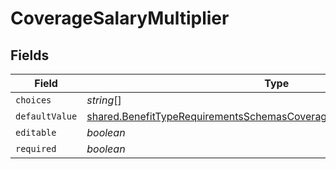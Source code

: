 # CoverageSalaryMultiplier


## Fields

| Field                                                                                                                                                                  | Type                                                                                                                                                                   | Required                                                                                                                                                               | Description                                                                                                                                                            |
| ---------------------------------------------------------------------------------------------------------------------------------------------------------------------- | ---------------------------------------------------------------------------------------------------------------------------------------------------------------------- | ---------------------------------------------------------------------------------------------------------------------------------------------------------------------- | ---------------------------------------------------------------------------------------------------------------------------------------------------------------------- |
| `choices`                                                                                                                                                              | *string*[]                                                                                                                                                             | :heavy_minus_sign:                                                                                                                                                     | N/A                                                                                                                                                                    |
| `defaultValue`                                                                                                                                                         | [shared.BenefitTypeRequirementsSchemasCoverageSalaryMultiplierDefaultValue](../../models/shared/benefittyperequirementsschemascoveragesalarymultiplierdefaultvalue.md) | :heavy_minus_sign:                                                                                                                                                     | N/A                                                                                                                                                                    |
| `editable`                                                                                                                                                             | *boolean*                                                                                                                                                              | :heavy_minus_sign:                                                                                                                                                     | N/A                                                                                                                                                                    |
| `required`                                                                                                                                                             | *boolean*                                                                                                                                                              | :heavy_minus_sign:                                                                                                                                                     | N/A                                                                                                                                                                    |